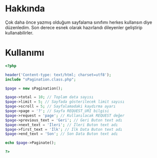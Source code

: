 Hakkında
=====================
Çok daha önce yazmış olduğum sayfalama sınıfımı herkes kullansın diye düzenledim. Son derece esnek olarak hazırlandı dileyenler geliştirip kullanabilirler.

Kullanımı
=====================
```php
<?php

header('Content-type: text/html; charset=utf8');
include "sPagination.class.php";

$page = new sPagination();

$page->total = 10; // Toplam data sayısı
$page->limit = 5; // Sayfada gösterilecek limit sayısı
$page->scroll = 5; // Sayfalamadaki kaydırma ayarı
$page->page = '?'; // Sayfa REQUEST_URI bilgisi
$page->request = 'page'; // Kullanılacak REQUEST değer
$page->previous_text = 'Geri'; // Geri Buton text adı
$page->next_text = 'İleri'; // İleri Buton text adı
$page->first_text = 'İlk'; // İlk Data Buton text adı
$page->end_text = 'Son'; // Son Data Buton text adı

echo $page->Paginate();

?>
```

